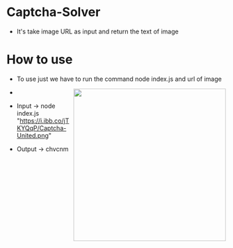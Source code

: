 # Captcha-Solver
- It's take  image URL as  input  and  return the  text  of image 


# How to use 
- To use just we have to run the command  node index.js and  url of image 
- <img src="https://i.ibb.co/jTKYQqP/Captcha-United.png" width="350" align="right" alt="" />

 - Input  ->  node index.js "https://i.ibb.co/jTKYQqP/Captcha-United.png"
 - Output -> chvcnm